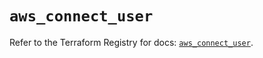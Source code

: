 # `aws_connect_user`

Refer to the Terraform Registry for docs: [`aws_connect_user`](https://registry.terraform.io/providers/hashicorp/aws/5.63.0/docs/resources/connect_user).
